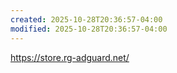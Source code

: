 ```yaml
---
created: 2025-10-28T20:36:57-04:00
modified: 2025-10-28T20:36:57-04:00
---
```


https://store.rg-adguard.net/
